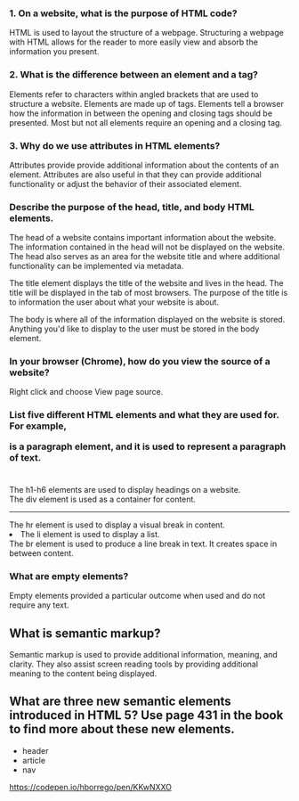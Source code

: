 ### 1. On a website, what is the purpose of HTML code?

HTML is used to layout the structure of a webpage.  Structuring a webpage with HTML allows for the reader to more easily view and absorb the information you present.

### 2. What is the difference between an element and a tag?

Elements refer to characters within angled brackets that are used to structure a website. Elements are made up of tags. Elements tell a browser how the information in between the opening and closing tags should be presented. Most but not all elements require an opening and a closing tag.

### 3. Why do we use attributes in HTML elements?

Attributes provide provide additional information about the contents of an element.  Attributes are also useful in that they can provide additional functionality or adjust the behavior of their associated element.

### Describe the purpose of the head, title, and body HTML elements.

The head of a website contains important information about the website. The information contained in the head will not be displayed on the website. The head also serves as an area for the website title and where additional functionality can be implemented via metadata.

The title element displays the title of the website and lives in the head.  The title will be displayed in the tab of most browsers.  The purpose of the title is to information the user about what your website is about.

The body is where all of the information displayed on the website is stored.  Anything you'd like to display to the user must be stored in the body element.

### In your browser (Chrome), how do you view the source of a website?

Right click and choose View page source.

### List five different HTML elements and what they are used for. For example, <p></p> is a paragraph element, and it is used to represent a paragraph of text.

<h1></h1> The h1-h6 elements are used to display headings on a website.
<div></div> The div element is used as a container for content.
<hr> The hr element is used to display a visual break in content.
<li> The li element is used to display a list.
<br> The br element is used to produce a line break in text.  It creates space in between content.  

### What are empty elements?

Empty elements provided a particular outcome when used and do not require any text.  

## What is semantic markup?

Semantic markup is used to provide additional information, meaning, and clarity.  They also assist screen reading tools by providing additional meaning to the content being displayed.

## What are three new semantic elements introduced in HTML 5? Use page 431 in the book to find more about these new elements.

* header
* article
* nav 


https://codepen.io/hborrego/pen/KKwNXXO
